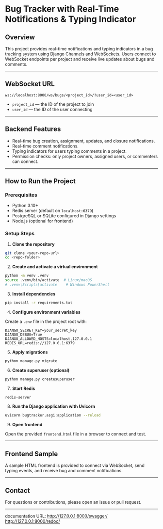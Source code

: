 
# Bug Tracker with Real-Time Notifications & Typing Indicator

## Overview

This project provides real-time notifications and typing indicators in a bug tracking system using Django Channels and WebSockets. Users connect to WebSocket endpoints per project and receive live updates about bugs and comments.

---

## WebSocket URL

```
ws://localhost:8000/ws/bugs/<project_id>/?user_id=<user_id>
```

- `project_id` — the ID of the project to join
- `user_id` — the ID of the user connecting

---

## Backend Features

- Real-time bug creation, assignment, updates, and closure notifications.
- Real-time comment notifications.
- Typing indicators for users typing comments in a project.
- Permission checks: only project owners, assigned users, or commenters can connect.

---

## How to Run the Project

### Prerequisites

- Python 3.10+
- Redis server (default on `localhost:6379`)
- PostgreSQL or SQLite configured in Django settings
- Node.js (optional for frontend)

### Setup Steps

1. **Clone the repository**

```bash
git clone <your-repo-url>
cd <repo-folder>
```

2. **Create and activate a virtual environment**

```bash
python -m venv .venv
source .venv/bin/activate  # Linux/macOS
# .venv\Scripts\activate    # Windows PowerShell
```

3. **Install dependencies**

```bash
pip install -r requirements.txt
```

4. **Configure environment variables**

Create a `.env` file in the project root with:

```
DJANGO_SECRET_KEY=your_secret_key
DJANGO_DEBUG=True
DJANGO_ALLOWED_HOSTS=localhost,127.0.0.1
REDIS_URL=redis://127.0.0.1:6379
```

5. **Apply migrations**

```bash
python manage.py migrate
```

6. **Create superuser (optional)**

```bash
python manage.py createsuperuser
```

7. **Start Redis**

```bash
redis-server
```

8. **Run the Django application with Uvicorn**

```bash
uvicorn bugtracker.asgi:application --reload
```

9. **Open frontend**

Open the provided `frontend.html` file in a browser to connect and test.

---

## Frontend Sample

A sample HTML frontend is provided to connect via WebSocket, send typing events, and receive bug and comment notifications.

---

## Contact

For questions or contributions, please open an issue or pull request.

---

documentation URL:
http://127.0.0.1:8000/swagger/
http://127.0.0.1:8000/redoc/